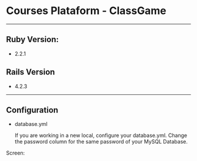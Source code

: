 # Courses Plataform - ClassGame #
-------------
## Ruby Version: ##
* 2.2.1
## Rails Version ##
* 4.2.3

-------------

## Configuration ##

* database.yml

  If you are working in a new local, configure your database.yml. Change the password column for the same password of your MySQL Database.

Screen:



